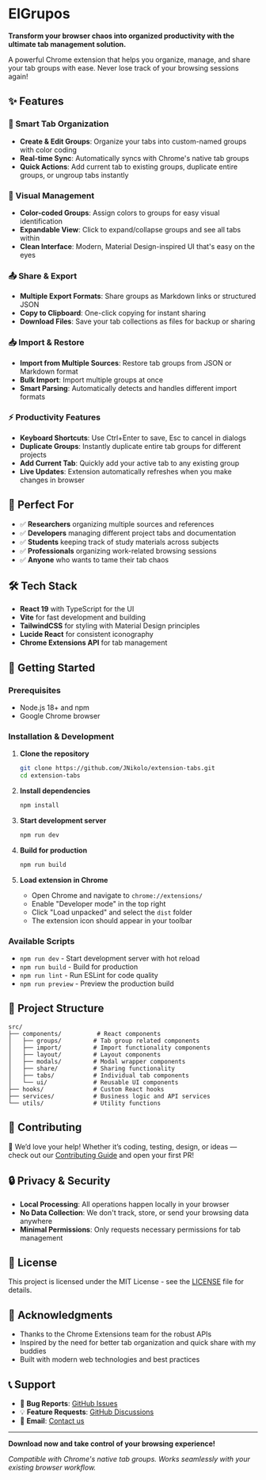 # ElGrupos

**Transform your browser chaos into organized productivity with the ultimate tab management solution.**

A powerful Chrome extension that helps you organize, manage, and share your tab groups with ease. Never lose track of your browsing sessions again!

## ✨ Features

### 📁 Smart Tab Organization

- **Create & Edit Groups**: Organize your tabs into custom-named groups with color coding
- **Real-time Sync**: Automatically syncs with Chrome's native tab groups
- **Quick Actions**: Add current tab to existing groups, duplicate entire groups, or ungroup tabs instantly

### 🎨 Visual Management

- **Color-coded Groups**: Assign colors to groups for easy visual identification
- **Expandable View**: Click to expand/collapse groups and see all tabs within
- **Clean Interface**: Modern, Material Design-inspired UI that's easy on the eyes

### 📤 Share & Export

- **Multiple Export Formats**: Share groups as Markdown links or structured JSON
- **Copy to Clipboard**: One-click copying for instant sharing
- **Download Files**: Save your tab collections as files for backup or sharing

### 📥 Import & Restore

- **Import from Multiple Sources**: Restore tab groups from JSON or Markdown format
- **Bulk Import**: Import multiple groups at once
- **Smart Parsing**: Automatically detects and handles different import formats

### ⚡ Productivity Features

- **Keyboard Shortcuts**: Use Ctrl+Enter to save, Esc to cancel in dialogs
- **Duplicate Groups**: Instantly duplicate entire tab groups for different projects
- **Add Current Tab**: Quickly add your active tab to any existing group
- **Live Updates**: Extension automatically refreshes when you make changes in browser

## 🎯 Perfect For

- ✅ **Researchers** organizing multiple sources and references
- ✅ **Developers** managing different project tabs and documentation
- ✅ **Students** keeping track of study materials across subjects
- ✅ **Professionals** organizing work-related browsing sessions
- ✅ **Anyone** who wants to tame their tab chaos

## 🛠 Tech Stack

- **React 19** with TypeScript for the UI
- **Vite** for fast development and building
- **TailwindCSS** for styling with Material Design principles
- **Lucide React** for consistent iconography
- **Chrome Extensions API** for tab management

## 🚀 Getting Started

### Prerequisites

- Node.js 18+ and npm
- Google Chrome browser

### Installation & Development

1. **Clone the repository**

   ```bash
   git clone https://github.com/JNikolo/extension-tabs.git
   cd extension-tabs
   ```

2. **Install dependencies**

   ```bash
   npm install
   ```

3. **Start development server**

   ```bash
   npm run dev
   ```

4. **Build for production**

   ```bash
   npm run build
   ```

5. **Load extension in Chrome**
   - Open Chrome and navigate to `chrome://extensions/`
   - Enable "Developer mode" in the top right
   - Click "Load unpacked" and select the `dist` folder
   - The extension icon should appear in your toolbar

### Available Scripts

- `npm run dev` - Start development server with hot reload
- `npm run build` - Build for production
- `npm run lint` - Run ESLint for code quality
- `npm run preview` - Preview the production build

## 🔧 Project Structure

```
src/
├── components/          # React components
│   ├── groups/         # Tab group related components
│   ├── import/         # Import functionality components
│   ├── layout/         # Layout components
│   ├── modals/         # Modal wrapper components
│   ├── share/          # Sharing functionality
│   ├── tabs/           # Individual tab components
│   └── ui/             # Reusable UI components
├── hooks/              # Custom React hooks
├── services/           # Business logic and API services
└── utils/              # Utility functions
```

## 🤝 Contributing

🙋 We’d love your help! Whether it’s coding, testing, design, or ideas — check out our [Contributing Guide](CONTRIBUTING.md) and open your first PR!

## 🔒 Privacy & Security

- **Local Processing**: All operations happen locally in your browser
- **No Data Collection**: We don't track, store, or send your browsing data anywhere
- **Minimal Permissions**: Only requests necessary permissions for tab management

## 📝 License

This project is licensed under the MIT License - see the [LICENSE](LICENSE) file for details.

## 🙏 Acknowledgments

- Thanks to the Chrome Extensions team for the robust APIs
- Inspired by the need for better tab organization and quick share with my buddies
- Built with modern web technologies and best practices

## 📞 Support

- 🐛 **Bug Reports**: [GitHub Issues](https://github.com/JNikolo/extension-tabs/issues)
- 💡 **Feature Requests**: [GitHub Discussions](https://github.com/JNikolo/extension-tabs/discussions)
- 📧 **Email**: [Contact us](mailto:jaircoto007@gmail.com)

---

**Download now and take control of your browsing experience!**

_Compatible with Chrome's native tab groups. Works seamlessly with your existing browser workflow._
